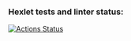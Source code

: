### Hexlet tests and linter status:
[![Actions Status](https://github.com/Sergei033/qa-engineer-project-85/actions/workflows/hexlet-check.yml/badge.svg)](https://github.com/Sergei033/qa-engineer-project-85/actions)